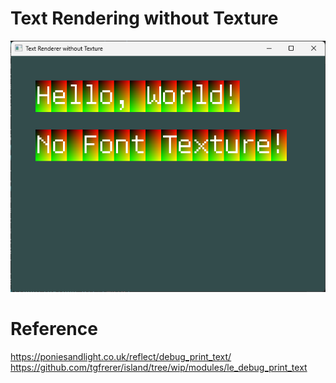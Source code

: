# Text Rendering without Texture

![screenshot](screenshots/Snipaste_2025-01-22_11-15-42.png)

# Reference

https://poniesandlight.co.uk/reflect/debug_print_text/
https://github.com/tgfrerer/island/tree/wip/modules/le_debug_print_text

